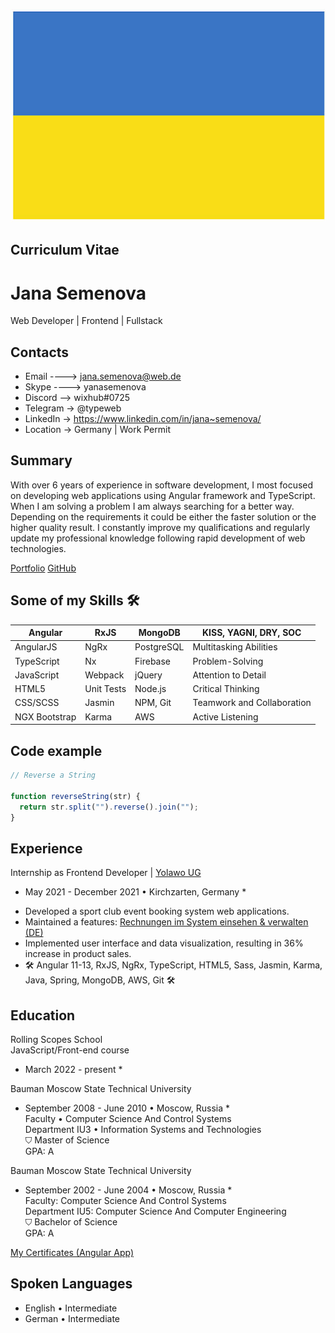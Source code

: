 ![Alt-текст](images/UA.jpg)

## Curriculum Vitae

# Jana Semenova

Web Developer | Frontend | Fullstack

## Contacts

- Email ----> jana.semenova@web.de
- Skype ----> yanasemenova
- Discord --> wixhub#0725
- Telegram -> @typeweb
- LinkedIn -> https://www.linkedin.com/in/jana~semenova/
- Location -> Germany | Work Permit

## Summary

With over 6 years of experience in software development, I most focused on developing web applications using Angular framework and TypeScript. When I am solving a problem I am always searching for a better way. Depending on the requirements it could be either the faster solution or the higher quality result. I constantly improve my qualifications and regularly update my professional knowledge following rapid development of web technologies.

[Portfolio](https://portefeuille.bitbucket.io/)
[GitHub](https://github.com/wixhub)

## Some of my Skills 🛠

| Angular       | RxJS       | MongoDB    | KISS, YAGNI, DRY, SOC      |
|---------------|------------|------------|----------------------------|
| AngularJS     | NgRx       | PostgreSQL | Multitasking Abilities     |
| TypeScript    | Nx         | Firebase   | Problem-Solving            |
| JavaScript    | Webpack    | jQuery     | Attention to Detail        |
| HTML5         | Unit Tests | Node.js    | Critical Thinking          |
| CSS/SCSS      | Jasmin     | NPM, Git   | Teamwork and Collaboration |
| NGX Bootstrap | Karma      | AWS        | Active Listening           |

## Code example

```javascript
// Reverse a String

function reverseString(str) {
  return str.split("").reverse().join("");
}
```

## Experience

Internship as Frontend Developer | [Yolawo UG](https://yolawo.de/)  
* May 2021 - December 2021 • Kirchzarten, Germany *
- Developed a sport club event booking system web applications.
- Maintained a features: [Rechnungen im System einsehen & verwalten (DE)](https://yolawo.de/2021/09/24/yolawo-update-09-2021/)
- Implemented user interface and data visualization, resulting in 36% increase in product sales.
- 🛠 Angular 11-13, RxJS, NgRx, TypeScript, HTML5, Sass, Jasmin, Karma, Java, Spring, MongoDB, AWS, Git 🛠

## Education

Rolling Scopes School  
JavaScript/Front-end course  
* March 2022 - present *  

Bauman Moscow State Technical University 
* September 2008 - June 2010 • Moscow, Russia *  
Faculty • Computer Science And Control Systems  
Department IU3 • Information Systems and Technologies  
⛉ Master of Science  
GPA: A  

Bauman Moscow State Technical University  
* September 2002 - June 2004 • Moscow, Russia *  
Faculty: Computer Science And Control Systems  
Department IU5: Computer Science And Computer Engineering  
⛉ Bachelor of Science  
GPA: A  

[My Certificates (Angular App)](https://zertifikate.bitbucket.io/)  
## Spoken Languages
- English • Intermediate
- German  • Intermediate